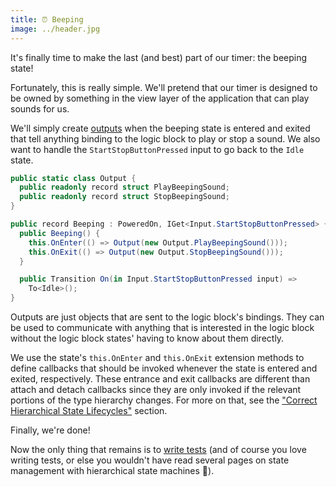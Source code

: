 ```yaml
---
title: ⏰ Beeping
image: ../header.jpg
---
```


It's finally time to make the last (and best) part of our timer: the beeping state!

Fortunately, this is really simple. We'll pretend that our timer is designed to be owned by something in the view layer of the application that can play sounds for us.

We'll simply create [outputs] when the beeping state is entered and exited that tell anything binding to the logic block to play or stop a sound. We also want to handle the `StartStopButtonPressed` input to go back to the `Idle` state.

```csharp
public static class Output {
  public readonly record struct PlayBeepingSound;
  public readonly record struct StopBeepingSound;
}

public record Beeping : PoweredOn, IGet<Input.StartStopButtonPressed> {
  public Beeping() {
    this.OnEnter(() => Output(new Output.PlayBeepingSound()));
    this.OnExit(() => Output(new Output.StopBeepingSound()));
  }

  public Transition On(in Input.StartStopButtonPressed input) =>
    To<Idle>();
}
```

Outputs are just objects that are sent to the logic block's bindings. They can be used to communicate with anything that is interested in the logic block without the logic block states' having to know about them directly.

We use the state's `this.OnEnter` and `this.OnExit` extension methods to define callbacks that should be invoked whenever the state is entered and exited, respectively. These entrance and exit callbacks are different than attach and detach callbacks since they are only invoked if the relevant portions of the type hierarchy changes. For more on that, see the ["Correct Hierarchical State Lifecycles"][correct-lifecycles] section.

Finally, we're done!

Now the only thing that remains is to [write tests] (and of course you love writing tests, or else you wouldn't have read several pages on state management with hierarchical state machines 🤠).

[outputs]: ../basics/outputs
[correct-lifecycles]: ../why#-correct-hierarchical-state-lifecycles
[write tests]: ../testing
